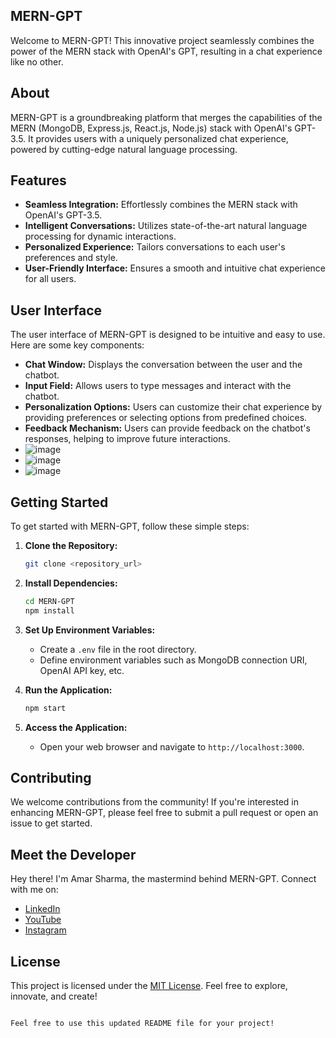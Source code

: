 
## MERN-GPT

Welcome to MERN-GPT! This innovative project seamlessly combines the power of the MERN stack with OpenAI's GPT, resulting in a chat experience like no other.

## About

MERN-GPT is a groundbreaking platform that merges the capabilities of the MERN (MongoDB, Express.js, React.js, Node.js) stack with OpenAI's GPT-3.5. It provides users with a uniquely personalized chat experience, powered by cutting-edge natural language processing.

## Features

- **Seamless Integration:** Effortlessly combines the MERN stack with OpenAI's GPT-3.5.
- **Intelligent Conversations:** Utilizes state-of-the-art natural language processing for dynamic interactions.
- **Personalized Experience:** Tailors conversations to each user's preferences and style.
- **User-Friendly Interface:** Ensures a smooth and intuitive chat experience for all users.

## User Interface

The user interface of MERN-GPT is designed to be intuitive and easy to use. Here are some key components:

- **Chat Window:** Displays the conversation between the user and the chatbot.
- **Input Field:** Allows users to type messages and interact with the chatbot.
- **Personalization Options:** Users can customize their chat experience by providing preferences or selecting options from predefined choices.
- **Feedback Mechanism:** Users can provide feedback on the chatbot's responses, helping to improve future interactions.
- ![image](https://github.com/thexsharma30/MERN-GPT/assets/141563537/dae023c3-3fd9-4d3a-8ffc-9330706ade90)
- ![image](https://github.com/thexsharma30/MERN-GPT/assets/141563537/47044362-dafe-4ea5-8b84-1c4cb26a64ce)
- ![image](https://github.com/thexsharma30/MERN-GPT/assets/141563537/ee259456-4c4f-4efb-95ba-0d31a98426f8)




## Getting Started

To get started with MERN-GPT, follow these simple steps:

1. **Clone the Repository:**
   ```bash
   git clone <repository_url>
   ```

2. **Install Dependencies:**
   ```bash
   cd MERN-GPT
   npm install
   ```

3. **Set Up Environment Variables:**
   - Create a `.env` file in the root directory.
   - Define environment variables such as MongoDB connection URI, OpenAI API key, etc.

4. **Run the Application:**
   ```bash
   npm start
   ```

5. **Access the Application:**
   - Open your web browser and navigate to `http://localhost:3000`.

## Contributing

We welcome contributions from the community! If you're interested in enhancing MERN-GPT, please feel free to submit a pull request or open an issue to get started.

## Meet the Developer

Hey there! I'm Amar Sharma, the mastermind behind MERN-GPT. Connect with me on:

- [LinkedIn](https://www.linkedin.com/in/amarsharma30?lipi=urn%3Ali%3Apage%3Ad_flagship3_profile_view_base_contact_details%3B9gl4xxtzSvSm6bHm%2Bt7HEQ%3D%3D)
- [YouTube](https://www.youtube.com/@amarsharmavlogs30)
- [Instagram](https://www.instagram.com/thexsharma_30)

## License

This project is licensed under the [MIT License](LICENSE). Feel free to explore, innovate, and create!
```

Feel free to use this updated README file for your project!
